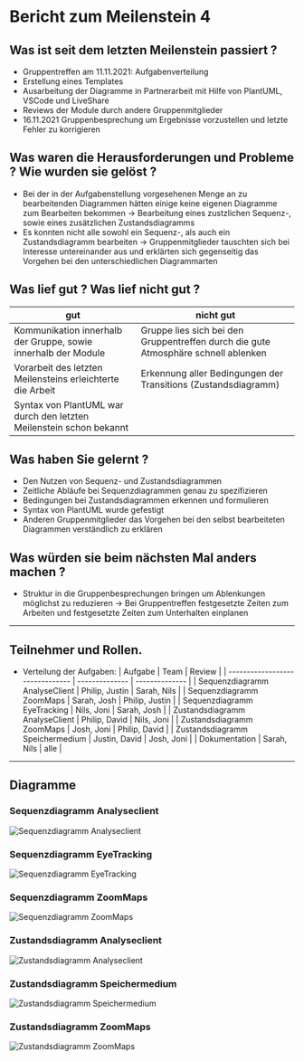 # Bericht zum Meilenstein 4


## Was ist seit dem letzten Meilenstein passiert ?
- Gruppentreffen am 11.11.2021: Aufgabenverteilung
- Erstellung eines Templates
- Ausarbeitung der Diagramme in Partnerarbeit mit Hilfe von PlantUML, VSCode und LiveShare
- Reviews der Module durch andere Gruppenmitglieder
- 16.11.2021 Gruppenbesprechung um Ergebnisse vorzustellen und letzte Fehler zu korrigieren


## Was waren die Herausforderungen und Probleme ? Wie wurden sie gelöst ?
- Bei der in der Aufgabenstellung vorgesehenen Menge an zu bearbeitenden Diagrammen hätten einige keine eigenen Diagramme zum Bearbeiten bekommen -> Bearbeitung eines zustzlichen Sequenz-, sowie eines zusätzlichen Zustandsdiagramms
- Es konnten nicht alle sowohl ein Sequenz-, als auch ein Zustandsdiagramm bearbeiten -> Gruppenmitglieder tauschten sich bei Interesse untereinander aus und erklärten sich gegenseitig das Vorgehen bei den unterschiedlichen Diagrammarten


## Was lief gut ? Was lief nicht gut ?
| gut | nicht gut |
| --- | --------- |
|Kommunikation innerhalb der Gruppe, sowie innerhalb der Module|Gruppe lies sich bei den Gruppentreffen durch die gute Atmosphäre schnell ablenken |
|Vorarbeit des letzten Meilensteins erleichterte die Arbeit     |Erkennung aller Bedingungen der Transitions (Zustandsdiagramm)           |
|Syntax von PlantUML war durch den letzten Meilenstein schon bekannt     |           |


## Was haben Sie gelernt ?
- Den Nutzen von Sequenz- und Zustandsdiagrammen
- Zeitliche Abläufe bei Sequenzdiagrammen genau zu spezifizieren
- Bedingungen bei Zustandsdiagrammen erkennen und formulieren
- Syntax von PlantUML wurde gefestigt
- Anderen Gruppenmitglieder das Vorgehen bei den selbst bearbeiteten Diagrammen verständlich zu erklären


## Was würden sie beim nächsten Mal anders machen ?
- Struktur in die Gruppenbesprechungen bringen um Ablenkungen möglichst zu reduzieren -> Bei Gruppentreffen festgesetzte Zeiten zum Arbeiten und festgesetzte Zeiten zum Unterhalten einplanen 


---
## Teilnehmer und Rollen.

- Verteilung der Aufgaben:
    | Aufgabe                         | Team           | Review         |
    | ------------------------------- | -------------- | -------------- |
    | Sequenzdiagramm AnalyseClient   | Philip, Justin | Sarah, Nils    |
    | Sequenzdiagramm ZoomMaps        | Sarah, Josh    | Philip, Justin |
    | Sequenzdiagramm EyeTracking     | Nils, Joni     | Sarah, Josh    |
    | Zustandsdiagramm AnalyseClient  | Philip, David  | Nils, Joni     |
    | Zustandsdiagramm ZoomMaps       | Josh,  Joni    | Philip, David  |
    | Zustandsdiagramm Speichermedium | Justin, David  | Josh, Joni     |
    | Dokumentation                   | Sarah, Nils    | alle           |

---

## Diagramme
### Sequenzdiagramm Analyseclient
![Sequenzdiagramm Analyseclient](sequenz-analyseclient/sequenz-analyseclient.svg)
### Sequenzdiagramm EyeTracking
![Sequenzdiagramm EyeTracking](sequenz-eyetracking/sequenz-eyetracking.svg)
### Sequenzdiagramm ZoomMaps
![Sequenzdiagramm ZoomMaps](sequenz-zoommaps/sequenz-zoommaps.svg)
### Zustandsdiagramm Analyseclient
![Zustandsdiagramm Analyseclient](zustand-analyseclient/zustand-analyseclient.svg)
### Zustandsdiagramm Speichermedium
![Zustandsdiagramm Speichermedium](zustand-speichermedium/zustand-speichermedium.svg)
### Zustandsdiagramm ZoomMaps
![Zustandsdiagramm ZoomMaps](zustand-zoommaps/zustand-zoommaps.svg)
